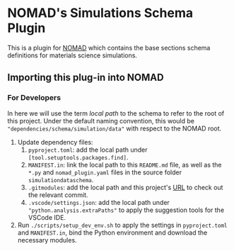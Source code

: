 # NOMAD's Simulations Schema Plugin

This is a plugin for [NOMAD](https://nomad-lab.eu/nomad-lab/) which contains the base sections schema definitions for materials science simulations.

<!--Add Getting started section to install the plugin independently of NOMAD for local and Oasis usage (see e.g. https://github.com/FAIRmat-NFDI/nomad-measurements?tab=readme-ov-file)-->

## Importing this plug-in into NOMAD

### For Developers

In here we will use the term _local path_ to the schema to refer to the root of this project.
Under the default naming convention, this would be `"dependencies/schema/simulation/data"` with respect to the NOMAD root.

1. Update dependency files:
   1. `pyproject.toml`: add the local path under `[tool.setuptools.packages.find]`.
   2. `MANIFEST.in`: link the local path to this `README.md` file, as well as the `*.py` and `nomad_plugin.yaml` files in the source folder `simulationdataschema`.
   3. `.gitmodules`: add the local path and this project's [URL](https://github.com/nomad-coe/nomad-schema-plugin-simulation-data) to check out the relevant commit.
   4. `.vscode/settings.json`: add the local path under `"python.analysis.extraPaths"` to apply the suggestion tools for the VSCode IDE.
2. Run `./scripts/setup_dev_env.sh` to apply the settings in `pyproject.toml` and `MANIFEST.in`, bind the Python environment and download the necessary modules.
